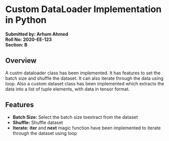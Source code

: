 # **Custom DataLoader Implementation in Python**
**Submitted by: Arhum Ahmed** <br />
**Roll No: 2020-EE-123**<br />
**Section: B**

## **Overview**
A custm dataloader class has been implemented. It has features to set the batch size and shuffle the dataset. It can also iterate through the data using loop. Also a custom dataset class has been implemented which extracts the data into a list of tuple elements, with data in tensor format.

## **Features**
- **Batch Size:** Select the batch size toextract from the dataset
- **Shuffle:** Shuffle dataset
- **Iterate:** __iter__ and __next__ magic function have been implemented to iterate through the dataset using loop    
